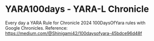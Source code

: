 # YARA100days - YARA-L Chronicle
Every day a YARA Rule for Chronicle 
2024 100DaysOfYara rules with Google Chronicles. Reference: https://medium.com/@Shinigami42/100daysofyara-45bdce96d48f
